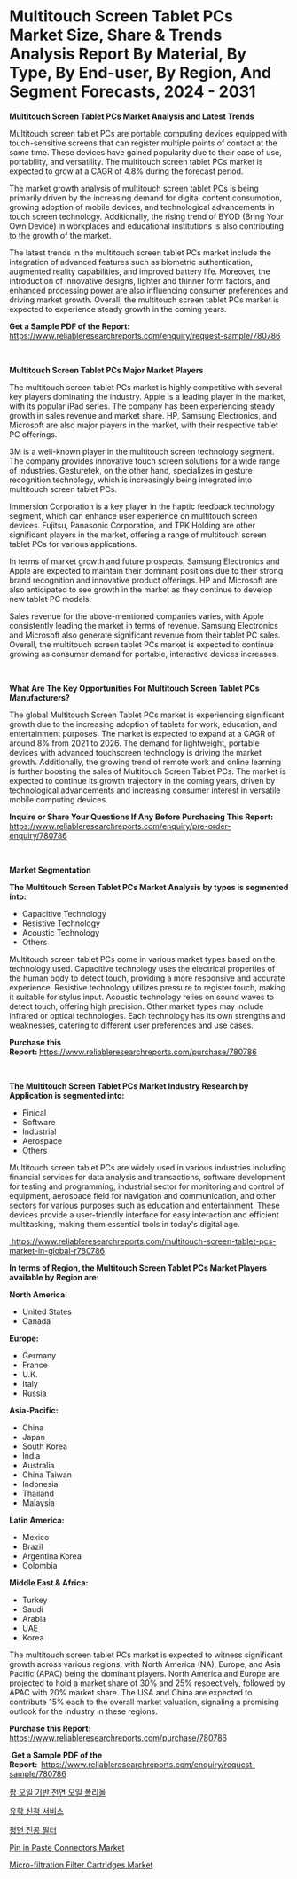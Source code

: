 <p><h1>Multitouch Screen Tablet PCs Market Size, Share & Trends Analysis Report By Material, By Type, By End-user, By Region, And Segment Forecasts, 2024 - 2031</h1></p><p><strong>Multitouch Screen Tablet PCs Market Analysis and Latest Trends</strong></p>
<p><p>Multitouch screen tablet PCs are portable computing devices equipped with touch-sensitive screens that can register multiple points of contact at the same time. These devices have gained popularity due to their ease of use, portability, and versatility. The multitouch screen tablet PCs market is expected to grow at a CAGR of 4.8% during the forecast period.</p><p>The market growth analysis of multitouch screen tablet PCs is being primarily driven by the increasing demand for digital content consumption, growing adoption of mobile devices, and technological advancements in touch screen technology. Additionally, the rising trend of BYOD (Bring Your Own Device) in workplaces and educational institutions is also contributing to the growth of the market.</p><p>The latest trends in the multitouch screen tablet PCs market include the integration of advanced features such as biometric authentication, augmented reality capabilities, and improved battery life. Moreover, the introduction of innovative designs, lighter and thinner form factors, and enhanced processing power are also influencing consumer preferences and driving market growth. Overall, the multitouch screen tablet PCs market is expected to experience steady growth in the coming years.</p></p>
<p><strong>Get a Sample PDF of the Report:&nbsp;</strong> <a href="https://www.reliableresearchreports.com/enquiry/request-sample/780786">https://www.reliableresearchreports.com/enquiry/request-sample/780786</a></p>
<p>&nbsp;</p>
<p><strong>Multitouch Screen Tablet PCs Major Market Players</strong></p>
<p><p>The multitouch screen tablet PCs market is highly competitive with several key players dominating the industry. Apple is a leading player in the market, with its popular iPad series. The company has been experiencing steady growth in sales revenue and market share. HP, Samsung Electronics, and Microsoft are also major players in the market, with their respective tablet PC offerings.</p><p>3M is a well-known player in the multitouch screen technology segment. The company provides innovative touch screen solutions for a wide range of industries. Gesturetek, on the other hand, specializes in gesture recognition technology, which is increasingly being integrated into multitouch screen tablet PCs.</p><p>Immersion Corporation is a key player in the haptic feedback technology segment, which can enhance user experience on multitouch screen devices. Fujitsu, Panasonic Corporation, and TPK Holding are other significant players in the market, offering a range of multitouch screen tablet PCs for various applications.</p><p>In terms of market growth and future prospects, Samsung Electronics and Apple are expected to maintain their dominant positions due to their strong brand recognition and innovative product offerings. HP and Microsoft are also anticipated to see growth in the market as they continue to develop new tablet PC models.</p><p>Sales revenue for the above-mentioned companies varies, with Apple consistently leading the market in terms of revenue. Samsung Electronics and Microsoft also generate significant revenue from their tablet PC sales. Overall, the multitouch screen tablet PCs market is expected to continue growing as consumer demand for portable, interactive devices increases.</p></p>
<p>&nbsp;</p>
<p><strong>What Are The Key Opportunities For Multitouch Screen Tablet PCs Manufacturers?</strong></p>
<p><p>The global Multitouch Screen Tablet PCs market is experiencing significant growth due to the increasing adoption of tablets for work, education, and entertainment purposes. The market is expected to expand at a CAGR of around 8% from 2021 to 2026. The demand for lightweight, portable devices with advanced touchscreen technology is driving the market growth. Additionally, the growing trend of remote work and online learning is further boosting the sales of Multitouch Screen Tablet PCs. The market is expected to continue its growth trajectory in the coming years, driven by technological advancements and increasing consumer interest in versatile mobile computing devices.</p></p>
<p><strong>Inquire or Share Your Questions If Any Before Purchasing This Report:</strong> <a href="https://www.reliableresearchreports.com/enquiry/pre-order-enquiry/780786">https://www.reliableresearchreports.com/enquiry/pre-order-enquiry/780786</a></p>
<p>&nbsp;</p>
<p><strong>Market Segmentation</strong></p>
<p><strong>The Multitouch Screen Tablet PCs Market Analysis by types is segmented into:</strong></p>
<p><ul><li>Capacitive Technology</li><li>Resistive Technology</li><li>Acoustic Technology</li><li>Others</li></ul></p>
<p><p>Multitouch screen tablet PCs come in various market types based on the technology used. Capacitive technology uses the electrical properties of the human body to detect touch, providing a more responsive and accurate experience. Resistive technology utilizes pressure to register touch, making it suitable for stylus input. Acoustic technology relies on sound waves to detect touch, offering high precision. Other market types may include infrared or optical technologies. Each technology has its own strengths and weaknesses, catering to different user preferences and use cases.</p></p>
<p><strong>Purchase this Report:&nbsp;</strong><a href="https://www.reliableresearchreports.com/purchase/780786">https://www.reliableresearchreports.com/purchase/780786</a></p>
<p>&nbsp;</p>
<p><strong>The Multitouch Screen Tablet PCs Market Industry Research by Application is segmented into:</strong></p>
<p><ul><li>Finical</li><li>Software</li><li>Industrial</li><li>Aerospace</li><li>Others</li></ul></p>
<p><p>Multitouch screen tablet PCs are widely used in various industries including financial services for data analysis and transactions, software development for testing and programming, industrial sector for monitoring and control of equipment, aerospace field for navigation and communication, and other sectors for various purposes such as education and entertainment. These devices provide a user-friendly interface for easy interaction and efficient multitasking, making them essential tools in today's digital age.</p></p>
<p><a href="https://www.reliableresearchreports.com/multitouch-screen-tablet-pcs-market-in-global-r780786">&nbsp;https://www.reliableresearchreports.com/multitouch-screen-tablet-pcs-market-in-global-r780786</a></p>
<p><strong>In terms of Region, the Multitouch Screen Tablet PCs Market Players available by Region are:</strong></p>
<p>
    <p> <strong> North America: </strong>
        <ul>
            <li>United States</li>
            <li>Canada</li>
        </ul>
        </p> 
    <p> <strong> Europe: </strong>
        <ul>
            <li>Germany</li>
            <li>France</li>
            <li>U.K.</li>
            <li>Italy</li>
            <li>Russia</li>
        </ul>
        </p> 
    <p> <strong> Asia-Pacific: </strong>
        <ul>
            <li>China</li>
            <li>Japan</li>
            <li>South Korea</li>
            <li>India</li>
            <li>Australia</li>
            <li>China Taiwan</li>
            <li>Indonesia</li>
            <li>Thailand</li>
            <li>Malaysia</li>
        </ul>
        </p> 
    <p> <strong> Latin America: </strong>
        <ul>
            <li>Mexico</li>
            <li>Brazil</li>
            <li>Argentina Korea</li>
            <li>Colombia</li>
        </ul>
        </p> 
    <p> <strong> Middle East & Africa: </strong>
        <ul>
            <li>Turkey</li>
            <li>Saudi</li>
            <li>Arabia</li>
            <li>UAE</li>
            <li>Korea</li>
        </ul>
    </p>
    </p>
<p><p>The multitouch screen tablet PCs market is expected to witness significant growth across various regions, with North America (NA), Europe, and Asia Pacific (APAC) being the dominant players. North America and Europe are projected to hold a market share of 30% and 25% respectively, followed by APAC with 20% market share. The USA and China are expected to contribute 15% each to the overall market valuation, signaling a promising outlook for the industry in these regions.</p></p>
<p><strong>Purchase this Report: </strong><a href="https://www.reliableresearchreports.com/purchase/780786">https://www.reliableresearchreports.com/purchase/780786</a></p>
<p>&nbsp;<strong>Get a Sample PDF of the Report:&nbsp;&nbsp;</strong><a href="https://www.reliableresearchreports.com/enquiry/request-sample/780786">https://www.reliableresearchreports.com/enquiry/request-sample/780786</a></p>
<p><strong></strong></p>
<p><p><a href="https://github.com/shade463/Market-Research-Report-List-1/blob/main/7487808105230.md">팜 오일 기반 천연 오일 폴리올</a></p><p><a href="https://medium.com/@pepo3k/%EC%9C%A0%ED%95%99%EC%9B%90-%EC%8B%A0%EC%B2%AD-%EC%84%9C%EB%B9%84%EC%8A%A4-%EC%8B%9C%EC%9E%A5-%EA%B7%9C%EB%AA%A8-%EC%8B%9C%EC%9E%A5-%EC%A0%84%EB%A7%9D-%EB%B0%8F-%EC%8B%9C%EC%9E%A5-%EC%98%88%EC%B8%A1-2024%EB%85%84%EB%B6%80%ED%84%B0-2031%EB%85%84%EA%B9%8C%EC%A7%80-e62fb2b601d2">유학 신청 서비스</a></p><p><a href="https://github.com/DavidRobb19/Market-Research-Report-List-1/blob/main/7754810105232.md">평면 진공 필터</a></p><p><a href="https://issuu.com/reportprime-2/docs/pin-in-paste-connectors-market-size-2030.pptx">Pin in Paste Connectors Market</a></p><p><a href="https://github.com/josesg55/Market-Research-Report-List-3/blob/main/micro-filtration-filter-cartridges-market.md">Micro-filtration Filter Cartridges Market</a></p></p>